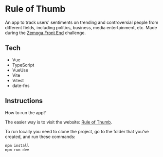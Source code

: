 # Rule of Thumb

An app to track users' sentiments on trending and controversial people from different fields, including politics, business, media entertainment, etc. Made during the [Zemoga Front End](https://github.com/zemoga/ui-test) challenge.

## Tech

- Vue
- TypeScript
- VueUse
- Vite
- Vitest
- date-fns

## Instructions

How to run the app?

The easier way is to visit the website: [Rule of Thumb](https://rarysson.github.io/Rule-of-Thumb/).

To run locally you need to clone the project, go to the folder that you've created, and run these commands:

```shell
npm install
npm run dev
```
